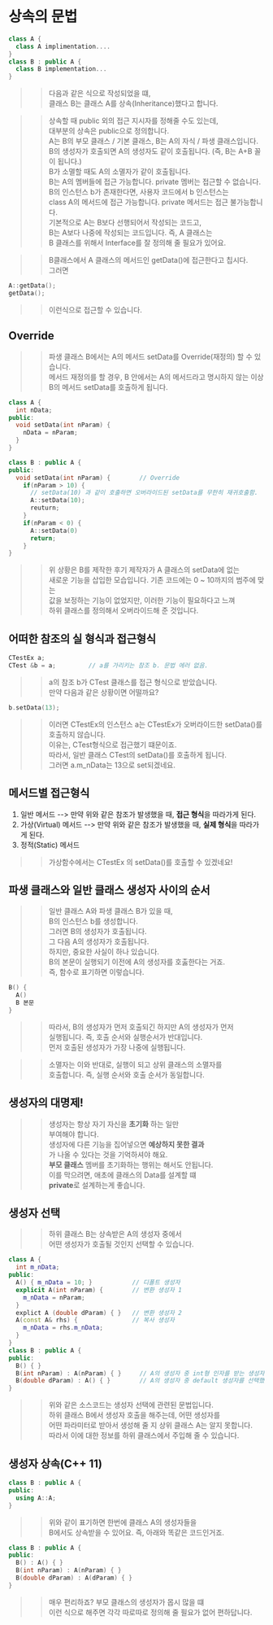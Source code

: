 # 상속의 문법 

```C++
class A {
  class A implimentation....
}
class B : public A {
  class B implementation...
}
```
>> 다음과 같은 식으로 작성되었을 떄,  
>> 클래스 B는 클래스 A를 상속(Inheritance)했다고 합니다.  

>> 상속할 때 public 외의 접근 지시자를 정해줄 수도 있는데,  
>> 대부분의 상속은 public으로 정의합니다.  
>> A는 B의 부모 클래스 / 기본 클래스, B는 A의 자식 / 파생 클래스입니다.  
>> B의 생성자가 호출되면 A의 생성자도 같이 호출됩니다. (즉, B는 A+B 꼴이 됩니다.)  
>> B가 소멸할 때도 A의 소멸자가 같이 호출됩니다.  
>> B는 A의 멤버들에 접근 가능합니다. private 멤버는 접근할 수 없습니다.  
>> B의 인스턴스 b가 존재한다면, 사용자 코드에서 b 인스턴스는  
>> class A의 메서드에 접근 가능합니다. private 메서드는 접근 불가능합니다.  
>> 기본적으로 A는 B보다 선행되어서 작성되는 코드고,  
>> B는 A보다 나중에 작성되는 코드입니다. 즉, A 클래스는  
>> B 클래스를 위해서 Interface를 잘 정의해 줄 필요가 있어요.  


>> B클래스에서 A 클래스의 메서드인 getData()에 접근한다고 칩시다.  
>> 그러면 
```C++
A::getData();
getData();
```
>> 이런식으로 접근할 수 있습니다.  


## Override
>> 파생 클래스 B에서는 A의 메서드 setData를 Override(재정의) 할 수 있습니다.  
>> 메서드 재정의를 할 경우, B 안에서는 A의 메서드라고 명시하지 않는 이상  
>> B의 메서드 setData를 호출하게 됩니다.
```C++
class A {
  int nData;
public:
  void setData(int nParam) {
    nData = nParam;
  }
}

class B : public A {
public:
  void setData(int nParam) {        // Override
    if(nParam > 10) {
      // setData(10) 과 같이 호출하면 오버라이드된 setData를 무한히 재귀호출함.  주의!
      A::setData(10);
      reuturn;
    }
    if(nParam < 0) {
      A::setData(0)
      return;
    }
}
```
>> 위 상황은 B를 제작한 후기 제작자가 A 클래스의 setData에 없는    
>> 새로운 기능을 삽입한 모습입니다. 기존 코드에는 0 ~ 10까지의 범주에 맞는     
>> 값을 보정하는 기능이 없었지만, 이러한 기능이 필요하다고 느껴    
>> 하위 클래스를 정의해서 오버라이드해 준 것입니다.

## 어떠한 참조의 실 형식과 접근형식
```C++ 
CTestEx a;
CTest &b = a;         // a를 가리키는 참조 b. 문법 에러 없음.
```
>> a의 참조 b가 CTest 클래스를 접근 형식으로 받았습니다.  
>> 만약 다음과 같은 상황이면 어떨까요?  
```C++
b.setData(13);
```
>> 이러면 CTestEx의 인스턴스 a는 CTestEx가 오버라이드한 setData()를 호출하지 않습니다.    
>> 이유는, CTest형식으로 접근했기 떄문이죠.  
>> 따라서, 일반 클래스 CTest의 setData()를 호출하게 됩니다.  
>> 그러면 a.m_nData는 13으로 set되겠네요.  

## 메서드별 접근형식
  1. 일반 메서드 --> 만약 위와 같은 참조가 발생했을 때, **접근 형식**을 따라가게 된다.
  2. 가상(Virtual) 메서드 --> 만약 위와 같은 참조가 발생했을 때, **실제 형식**을 따라가게 된다.
  3. 정적(Static) 메서드
>> 가상함수에서는 CTestEx 의 setData()를 호출할 수 있겠네요!  
## 파생 클래스와 일반 클래스 생성자 사이의 순서
>> 일반 클래스 A와 파생 클래스 B가 있을 때,  
>> B의 인스턴스 b를 생성합니다.  
>> 그러면 B의 생성자가 호출됩니다.  
>> 그 다음 A의 생성자가 호출됩니다.  
>> 하지만, 중요한 사실이 하나 있습니다.   
>> B의 본문이 실행되기 이전에 A의 생성자를 호춣한다는 거죠.  
>> 즉, 함수로 표기하면 이렇습니다.  
```C++
B() {
  A()
  B 본문
}
```
>> 따라서, B의 생성자가 먼저 호출되긴 하지만 A의 생성자가 먼저   
>> 실행됩니다.  즉, 호출 순서와 실행순서가 반대입니다.  
>> 먼저 호출된 생성자가 가장 나중에 실행됩니다.  

>> 소멸자는 이와 반대로, 실행이 되고 상위 클래스의 소멸자를   
>> 호출합니다. 즉, 실행 순서와 호출 순서가 동일합니다.  


## 생성자의 대명제!  
>> 생성자는 항상 자기 자신을 **초기화** 하는 일만  
>> 부여해야 합니다.  
>> 생성자에 다른 기능을 집어넣으면 **예상하지 못한 결과**  
>> 가 나올 수 있다는 것을 기억하셔야 해요.  
>> **부모 클래스** 멤버를 초기화하는 행위는 해서도 안됩니다.  
>> 이를 막으려면, 애초에 클래스의 Data를 설계할 떄  
>> **private**로 설계하는게 좋습니다.  

## 생성자 선택
>> 하위 클래스 B는 상속받은 A의 생성자 중에서  
>> 어떤 생성자가 호출될 것인지 선택할 수 있습니다.  
```C++
class A {
  int m_nData;
public:
  A() { m_nData = 10; }           // 디폴트 생성자
  explicit A(int nParam) {        // 변환 생성자 1
    m_nData = nParam;
  }
  explict A (double dParam) { }   // 변환 생성자 2
  A(const A& rhs) {               // 복사 생성자
    m_nData = rhs.m_nData;
  }
}
class B : public A {
public:
  B() { }
  B(int nParam) : A(nParam) { }     // A의 생성자 중 int형 인자를 받는 생성자를 선택했다.
  B(double dParam) : A() { }        // A의 생성자 중 default 생성자를 선택했다.
}
```
>> 위와 같은 소스코드는 생성자 선택에 관련된 문법입니다.  
>> 하위 클래스 B에서 생성자 호출을 해주는데, 어떤 생성자를  
>> 어떤 파라미터로 받아서 생성해 줄 지 상위 클래스 A는 알지 못합니다.  
>> 따라서 이에 대한 정보를 하위 클래스에서 주입해 줄 수 있습니다.  

## 생성자 상속(C++ 11)
```C++
class B : public A {
public:
  using A::A;
}
```
>> 위와 같이 표기하면 한번에 클래스 A의 생성자들을  
>> B에서도 상속받을 수 있어요.  즉, 아래와 똑같은 코드인거죠.  
```C++
class B : public A {
public:
  B() : A() { } 
  B(int nParam) : A(nParam) { }
  B(double dParam) : A(dParam) { }
}
```
>> 매우 편리하죠? 부모 클래스의 생성자가 몹시 많을 떄  
>> 이런 식으로 해주면 각각 따로따로 정의해 줄 필요가 없어 편하답니다.  

 

